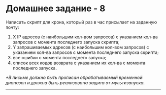 # Домашнее задание - 8
Написать скрипт для крона, который раз в час присылает на заданную почту:

1. X IP адресов (с наибольшим кол-вом запросов) с указанием кол-ва запросов c момента последнего запуска скрипта;
2. Y запрашиваемых адресов (с наибольшим кол-вом запросов) с указанием кол-ва запросов c момента последнего запуска скрипта;
3. все ошибки c момента последнего запуска;
4. список всех кодов возврата с указанием их кол-ва с момента последнего запуска.

 _*В письме должно быть прописан обрабатываемый временной диапазон и должна быть реализована защита от мультизапуска._
 
 ---
 